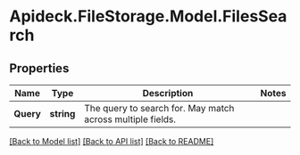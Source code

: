 # Apideck.FileStorage.Model.FilesSearch

## Properties

Name | Type | Description | Notes
------------ | ------------- | ------------- | -------------
**Query** | **string** | The query to search for. May match across multiple fields. | 

[[Back to Model list]](../README.md#documentation-for-models) [[Back to API list]](../README.md#documentation-for-api-endpoints) [[Back to README]](../README.md)

